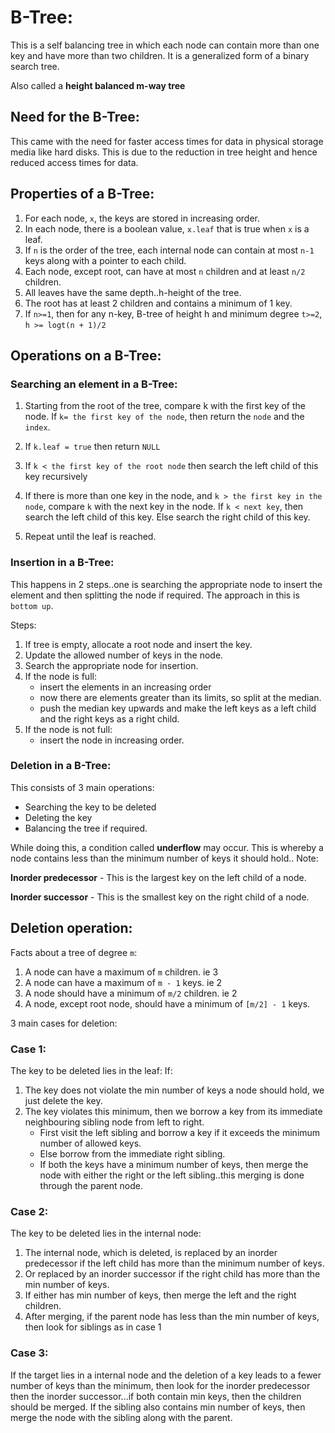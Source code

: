 # B-Tree:
This is a self balancing tree in which each node can contain more than one key and have more than two children. It is a generalized form of a binary search tree.

Also called a **height balanced m-way tree**

## Need for the B-Tree:
This came with the need for faster access times for data in physical storage media like hard disks.
This is due to the reduction in tree height and hence reduced access times for data.

## Properties of a B-Tree:
1. For each node, `x`, the keys are stored in increasing order.
2. In each node, there is a boolean value, `x.leaf` that is true when `x` is a leaf.
3. If `n` is the order of the tree, each internal node can contain at most `n-1` keys along with a pointer to each child.
4. Each node, except root, can have at most `n` children and at least `n/2` children.
5. All leaves have the same depth..h-height of the tree.
6. The root has at least 2 children and contains a minimum of 1 key. 
7. If `n>=1`, then for any n-key, B-tree of height h and minimum degree `t>=2`, `h >= logt(n + 1)/2`

## Operations on a B-Tree:

### Searching an element in a B-Tree:

1. Starting from the root of the tree, compare k with the first key of the node. If `k= the first key of the node`, then return the `node` and the `index`. 

2. If `k.leaf = true` then return `NULL`
3. If `k < the first key of the root node` then search the left child of this key recursively
4. If there is more than one key in the node, and `k > the first key in the node`, compare `k` with the next key in the node. If `k < next key`, then search the left child of this key. Else search the right child of this key. 
5. Repeat until the leaf is reached.

### Insertion in a B-Tree:

This happens in 2 steps..one is searching the appropriate node to insert the element and then splitting the node if required. The approach in this is `bottom up`.

Steps:
1. If tree is empty, allocate a root node and insert the key.
2. Update the allowed number of keys in the node. 
3. Search the appropriate node for insertion.
4. If the node is full:
    - insert the elements in an increasing order
    - now there are elements greater than its limits, so split at the median.
    - push the median key upwards and make the left keys as a left child and the right keys as a right child.
5. If the node is not full:
    - insert the node in increasing order. 

### Deletion in a B-Tree:
This consists of 3 main operations:
- Searching the key to be deleted
- Deleting the key
- Balancing the tree if required.

While doing this, a condition called **underflow** may occur. This is whereby a node contains less than the minimum number of keys it should hold..
Note:

**Inorder predecessor** - This is the largest key on the left child of a node.

**Inorder successor** - This is the smallest key on the right child of a node. 

## Deletion operation:

Facts about a tree of degree `m`:
1. A node can have a maximum of `m` children. ie 3
2. A node can have a maximum of `m - 1` keys. ie 2
3. A node should have a minimum of `m/2` children. ie 2
4. A node, except root node, should have a minimum of `[m/2] - 1` keys. 

3 main cases for deletion:
### Case 1:
The key to be deleted lies in the leaf:
If:
1. The key does not violate the min number of keys a node should hold, we just delete the key.
2. The key violates this minimum, then we borrow a key from its immediate neighbouring sibling node from left to right. 
    - First visit the left sibling and borrow a key if it exceeds the minimum number of allowed keys.
    - Else borrow from the immediate right sibling. 
    - If both the keys have a minimum number of keys, then merge the node with either the right or the left sibling..this merging is done through the parent node. 

### Case 2: 
The key to be deleted lies in the internal node:
1. The internal node, which is deleted, is replaced by an inorder predecessor if the left child has more than the minimum number of keys.
2. Or replaced by an inorder successor if the right child has more than the min number of keys.
3. If either has min number of keys, then merge the left and the right children.
4. After merging, if the parent node has less than the min number of keys, then look for siblings as in case 1

### Case 3:
If the target lies in a internal node and the deletion of a key leads to a fewer number of keys than the minimum, then look for the inorder predecessor then the inorder successor...if both contain min keys, then the children should be merged. If the sibling also contains min number of keys, then merge the node with the sibling along with the parent. 
